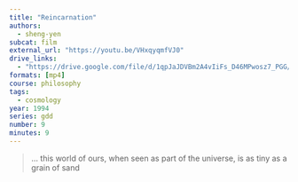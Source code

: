 ```yaml
---
title: "Reincarnation"
authors:
  - sheng-yen
subcat: film
external_url: "https://youtu.be/VHxqyqmfVJ0"
drive_links:
  - "https://drive.google.com/file/d/1qpJaJDVBm2A4vIiFs_D46MPwosz7_PGG/view?usp=drivesdk"
formats: [mp4]
course: philosophy
tags:
  - cosmology
year: 1994
series: gdd
number: 9
minutes: 9
---
```


> … this world of ours, when seen as part of the universe, is as tiny as a grain of sand
